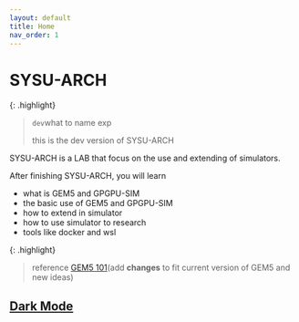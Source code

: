 ```yaml
---
layout: default
title: Home
nav_order: 1
---
```


# SYSU-ARCH

{: .highlight}
> `dev`what to name exp
> 
> this is the dev version of SYSU-ARCH

SYSU-ARCH is a LAB that focus on the use and extending of simulators.

After finishing SYSU-ARCH, you will learn
- what is GEM5 and GPGPU-SIM
- the basic use of GEM5 and GPGPU-SIM
- how to extend in simulator 
- how to use simulator to research
- tools like docker and wsl

{: .highlight}
> reference [GEM5 101](https://www.gem5.org/documentation/learning_gem5/gem5_101/)(add **changes** to fit current version of GEM5 and new ideas)

## [Dark Mode](https://gty111.github.io/SYSU-ARCH-dark)
